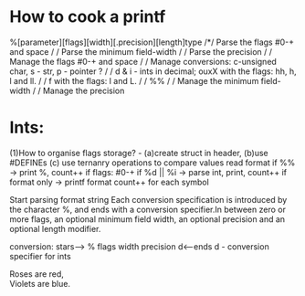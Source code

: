 # How to cook a printf

%[parameter][flags][width][.precision][length]type
/*/ Parse the flags #0-+ and space
/ / Parse the minimum field-width
/ / Parse the precision
/ / Manage the flags #0-+ and space
/ / Manage conversions: c-unsigned char, s - str, p - pointer ?
/ / d & i - ints in decimal; ouxX with the  flags: hh, h, l and ll.
/ / f with the  flags: l and L.
/ / %%
/ / Manage the minimum field-width
/ / Manage the precision

# Ints:

(1)How to organise flags storage?
    - (a)create struct in header, (b)use #DEFINEs
(c) use ternanry operations to compare values
read format
if %% -> print %, count++
if flags: #0-+
if %d || %i -> parse int, print, count++
if format only -> printf format count++ for each symbol

Start parsing format string 
Each conversion specification is introduced by the character %, and ends with a
conversion specifier.In between zero  or more  flags, an optional minimum field width, an optional precision and an optional length modifier.

conversion: stars--> % flags width precision d<--ends
d - conversion specifier for ints

Roses are red,   
Violets are blue.


